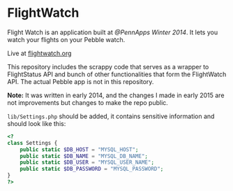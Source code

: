 FlightWatch
===========

Flight Watch is an application built at *@PennApps Winter 2014*. It lets you watch your flights on your Pebble watch.

Live at [flightwatch.org](http://flightwatch.org)

This repository includes the scrappy code that serves as a wrapper to FlightStatus API and bunch of other functionalities that form the FlightWatch API. The actual Pebble app is not in this repository.

**Note:** It was written in early 2014, and the changes I made in early 2015 are not improvements but changes to make the repo public.

`lib/Settings.php` should be added, it contains sensitive information and should look like this:
```php
<?
class Settings {
	public static $DB_HOST = "MYSQL_HOST";
	public static $DB_NAME = "MYSQL_DB_NAME";
	public static $DB_USER = "MYSQL_USER_NAME";
	public static $DB_PASSWORD = "MYSQL_PASSWORD";
}
?>
```